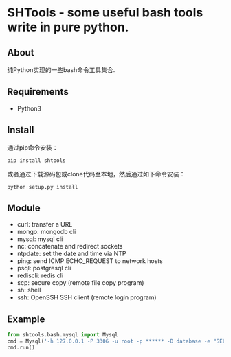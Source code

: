 # SHTools - some useful bash tools write in pure python.

## About
纯Python实现的一些bash命令工具集合.

## Requirements
- Python3

## Install
通过pip命令安装：
```shell
pip install shtools
```
或者通过下载源码包或clone代码至本地，然后通过如下命令安装：
```shell
python setup.py install
```

## Module
- curl: transfer a URL
- mongo: mongodb cli
- mysql: mysql cli
- nc: concatenate and redirect sockets
- ntpdate: set the date and time via NTP
- ping: send ICMP ECHO_REQUEST to network hosts
- psql: postgresql cli
- rediscli: redis cli
- scp: secure copy (remote file copy program)
- sh: shell
- ssh: OpenSSH SSH client (remote login program)

## Example
```python
from shtools.bash.mysql import Mysql
cmd = Mysql('-h 127.0.0.1 -P 3306 -u root -p ****** -D database -e "SELECT * FROM table"')
cmd.run()
```